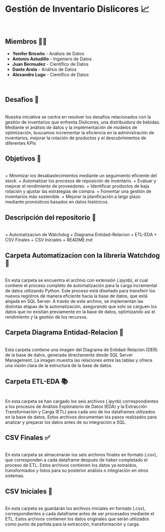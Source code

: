 # Gestión de Inventario Dislicores 📈
<br>

## Miembros 🧑‍💻

- **Yenifer Briceño** - Análisis de Datos
- **Antonio Astudillo** - Ingeniero de Datos
- **Juan Bermudez** - Científico de Datos
- **Dante Arola** - Análisis de Datos
- **Alexandro Lugo** - Científico de Datos
<br>

## Desafios 🧪
<br>
Nuestra iniciativa se centra en resolver los desafíos relacionados con la gestión de inventarios que enfrenta Dislicores, una distribuidora de bebidas. Mediante el análisis de datos y la implementación de modelos de optimización, buscamos incrementar la eficiencia en la administración de inventarios, mejorar la rotación de productos y el descubrimientos de diferentes KPIs
<br>

## Objetivos 🎯
<br>
+ Minimizar los desabastecimientos mediante un seguimiento eficiente del stock.
+ Automatizar los procesos de reposición de inventario.
+ Evaluar y mejorar el rendimiento de proveedores.
+ Identificar productos de baja rotación y ajustar las estrategias de compra.
+ Fomentar una gestión de inventarios más sostenible.
+ Mejorar la planificación a largo plazo mediante pronósticos basados en datos históricos.
<br>

## Descripción del repositorio 🧩
<br>
+ Automatizacion de Watchdog
+ Diagrama Entidad-Relacion
+ ETL-EDA
+ CSV Finales
+ CSV Iniciales
+ README.md
<br>

## Carpeta Automatizacion con la libreria Watchdog 🔗
<br>
En esta carpeta se encuentra el archivo con extensión (.ipynb), el cual contiene el proceso completo de automatización para la carga incremental de datos utilizando Python. Este proceso está diseñado para transferir los nuevos registros de manera eficiente hacia la base de datos, que está alojada en SQL Server. A través de este archivo, se implementan las distintas etapas de la automatización, asegurando que solo se carguen los datos que no existían previamente en la base de datos, optimizando así el rendimiento y la gestión de los recursos.
<br>

## Carpeta Diagrama Entidad-Relacion 🎨
<br>
Esta carpeta contiene una imagen del Diagrama de Entidad-Relación (DER) de la base de datos, generada directamente desde SQL Server Management. La imagen muestra las relaciones entre las tablas y ofrece una visión clara de la estructura de la base de datos.
<br>

## Carpeta ETL-EDA 📚
<br>
En esta carpeta se han cargado los seis archivos (.ipynb) correspondientes a los procesos de Análisis Exploratorio de Datos (EDA) y la Extracción Transformación y Carga (ETL) para cada uno de los dataframes utilizados en la base de datos. Estos archivos documentan los pasos realizados para analizar y preparar los datos antes de su integración a SQL.
<br>

## CSV Finales ✅
<br>
En esta carpeta se almacenarán los seis archivos finales en formato (.csv), que corresponden a cada dataframe después de haber completado el proceso de ETL. Estos archivos contienen los datos ya extraídos, transformados y listos para su posterior análisis o integración en otros sistemas.
<br>

## CSV Iniciales 🔄
<br>
En esta carpeta se guardarán los archivos iniciales en formato (.csv), correspondientes a cada dataframe antes de ser procesados mediante el ETL. Estos archivos contienen los datos originales que serán utilizados como punto de partida para la extracción, transformación y carga.
